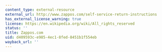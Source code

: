 ```yaml
---
content_type: external-resource
external_url: http://www.zappos.com/self-service-return-instructions
has_external_license_warning: true
license: https://en.wikipedia.org/wiki/All_rights_reserved
status: ''
title: Zappos.com
uid: d409593c-e985-4ec1-8fed-8451b1f554eb
wayback_url: ''
---
```

